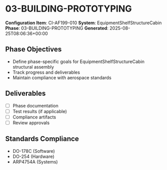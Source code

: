# 03-BUILDING-PROTOTYPING

**Configuration Item**: CI-AF199-010
**System**: EquipmentShelfStructureCabin
**Phase**: 03-BUILDING-PROTOTYPING
**Generated**: 2025-08-25T08:06:36+00:00

## Phase Objectives
- Define phase-specific goals for EquipmentShelfStructureCabin structural assembly
- Track progress and deliverables
- Maintain compliance with aerospace standards

## Deliverables
- [ ] Phase documentation
- [ ] Test results (if applicable)
- [ ] Compliance artifacts
- [ ] Review approvals

## Standards Compliance
- DO-178C (Software)
- DO-254 (Hardware)
- ARP4754A (Systems)

